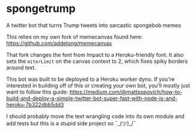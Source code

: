 # spongetrump
A twitter bot that turns Trump tweets into sarcastic spongebob memes


This relies on my own fork of memecanvas found here: https://github.com/addelong/memecanvas 

That fork changes the font from Impact to a Heroku-friendly font. It also sets the `miterLimit` on the canvas context to 2, which fixes spiky borders around text.

This bot was built to be deployed to a Heroku worker dyno. If you're interested in building off of this or creating your own bot, you'll mostly just want to follow this guide: https://medium.com/@mattpopovich/how-to-build-and-deploy-a-simple-twitter-bot-super-fast-with-node-js-and-heroku-7b322dbb5dd3

I should probably move the text wrangling code into its own module and add tests but this is a stupid side project so ¯\_(ツ)_/¯
